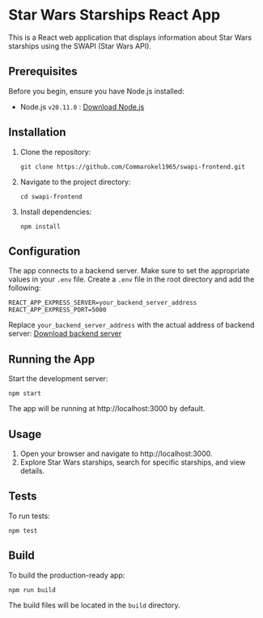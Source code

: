 # Star Wars Starships React App

This is a React web application that displays information about Star Wars starships using the SWAPI (Star Wars API).

## Prerequisites

Before you begin, ensure you have Node.js installed:

- Node.js `v20.11.0` : [Download Node.js](https://nodejs.org/)

## Installation

1. Clone the repository:
    
    `git clone https://github.com/Commarokel1965/swapi-frontend.git`
    
2. Navigate to the project directory:
    
    `cd swapi-frontend`
    
3. Install dependencies:
    
    `npm install`
    

## Configuration

The app connects to a backend server. Make sure to set the appropriate values in your `.env` file. Create a `.env` file in the root directory and add the following:


```
REACT_APP_EXPRESS_SERVER=your_backend_server_address 
REACT_APP_EXPRESS_PORT=5000
```

Replace `your_backend_server_address` with the actual address of backend server: [Download backend server](https://github.com/Commarokel1965/swapi-backend)

## Running the App

Start the development server:

`npm start`

The app will be running at http://localhost:3000 by default.

## Usage

1. Open your browser and navigate to http://localhost:3000.
2. Explore Star Wars starships, search for specific starships, and view details.

## Tests

To run tests:

`npm test`

## Build

To build the production-ready app:

`npm run build`

The build files will be located in the `build` directory.